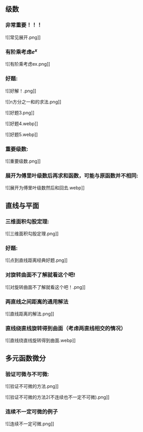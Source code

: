 ## 级数

### 非常重要！！！
![[常见展开.png]]

### 有阶乘考虑$e^x$
![[有阶乘考虑ex.png]]

### **好题:**
![[好解！.png]]

![[n方分之一和的求法.png]]

![[好题3.png]]

![[好题4.webp]]

![[好题5.webp]]




### **重要级数:**
![[重要级数.png]]

### **展开为傅里叶级数后再求和函数，可能与原函数并不相同:**
![[展开为傅里叶级数然后和回去.webp]]
## 直线与平面

### **三维面积勾股定理:**
![[三维面积勾股定理.png]]

### **好题:**
![[点到直线距离经典好题.png]]

### **对旋转曲面不了解就看这个吧!**
![[对旋转曲面不了解就看这个吧！.png]]

### **两直线之间距离的通用解法**
![[直线距离的解法.png]]

### 直线绕直线旋转得到曲面（考虑两直线相交的情况）
![[直线绕直线旋转得到曲面.webp]]
## 多元函数微分

### **验证可微与不可微:**
![[验证不可微的方法.png]]

![[验证不可微的方法2(不连续也不一定不可微).png]]

### **连续不一定可微的例子**
![[连续不一定可微.png]]


